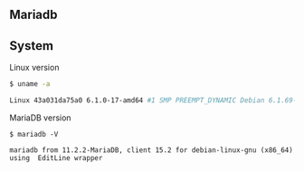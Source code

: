 ## Mariadb

## System

Linux version
```bash
$ uname -a

Linux 43a031da75a0 6.1.0-17-amd64 #1 SMP PREEMPT_DYNAMIC Debian 6.1.69-1 (2023-12-30) x86_64 x86_64 x86_64 GNU/Linux
```

MariaDB version
```
$ mariadb -V

mariadb from 11.2.2-MariaDB, client 15.2 for debian-linux-gnu (x86_64) using  EditLine wrapper
```